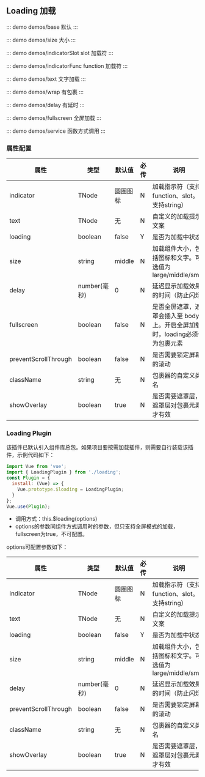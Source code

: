 ## Loading 加载 

::: demo demos/base 默认
:::

::: demo demos/size 大小
:::

::: demo demos/indicatorSlot slot 加载符
:::

::: demo demos/indicatorFunc function 加载符
:::

::: demo demos/text 文字加载
:::

::: demo demos/wrap 有包裹
:::

::: demo demos/delay 有延时
:::

::: demo demos/fullscreen 全屏加载
:::


::: demo demos/service 函数方式调用
:::

### 属性配置
| 属性 | 类型 | 默认值 | 必传 | 说明 |
|-----|-----|-----|-----|-----|
|indicator|TNode|圆圈图标|N|加载指示符（支持function、slot。不支持string）|
|text|TNode|无|N|自定义的加载提示文案|
|loading|boolean|false|Y|是否为加载中状态|
|size|string|middle|N|加载组件大小，包括图标和文字。可选值为 large/middle/small|
|delay|number(毫秒)|0|N|延迟显示加载效果的时间（防止闪烁）|
|fullscreen|boolean|false|N|是否全屏遮罩，遮罩会插入至 body 上。开启全屏加载时，loading必须作为包裹元素|
|preventScrollThrough|boolean|false|N|是否需要锁定屏幕的滚动|
|className|string|无|N|包裹器的自定义类名|
|showOverlay|boolean|true|N|是否需要遮罩层，遮罩层对包裹元素才有效|

### Loading Plugin

该插件已默认引入组件库总包。如果项目要按需加载插件，则需要自行装载该插件，示例代码如下：

```js
import Vue from 'vue';
import { LoadingPlugin } from './loading';
const Plugin = {
  install: (Vue) => {
    Vue.prototype.$loading = LoadingPlugin;
  }
};
Vue.use(Plugin);
```

* 调用方式：this.$loading(options)
* options的参数同组件方式调用时的参数，但只支持全屏模式的加载，fullscreen为true，不可配置。

options可配置参数如下：

| 属性 | 类型 | 默认值 | 必传 | 说明 |
|-----|-----|-----|-----|-----|
|indicator|TNode|圆圈图标|N|加载指示符（支持function、slot。不支持string）|
|text|TNode|无|N|自定义的加载提示文案|
|loading|boolean|false|Y|是否为加载中状态|
|size|string|middle|N|加载组件大小，包括图标和文字。可选值为 large/middle/small|
|delay|number(毫秒)|0|N|延迟显示加载效果的时间（防止闪烁）|
|preventScrollThrough|boolean|false|N|是否需要锁定屏幕的滚动|
|className|string|无|N|包裹器的自定义类名|
|showOverlay|boolean|true|N|是否需要遮罩层，遮罩层对包裹元素才有效|


